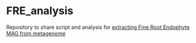 # FRE_analysis
Repository to share script and analysis for [extracting Fine Root Endophyte MAG from metagenome](https://www.biorxiv.org/content/10.1101/2024.11.27.625642v1)


